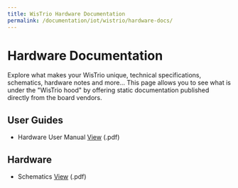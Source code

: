 ```yaml
---
title: WisTrio Hardware Documentation
permalink: /documentation/iot/wistrio/hardware-docs/
---
```


# Hardware Documentation

Explore what makes your WisTrio unique, technical specifications, schematics, hardware notes and more... This page allows you to see what is under the "WisTrio hood" by offering static documentation published directly from the board vendors.

## User Guides

- Hardware User Manual [View](/documentation/iot/wistrio/hardware-docs/files/wistrio-hardware-user-manual.pdf) (.pdf)

## Hardware

- Schematics [View](/documentation/iot/wistrio/hardware-docs/files/wistrio-schematics.pdf) (.pdf)
